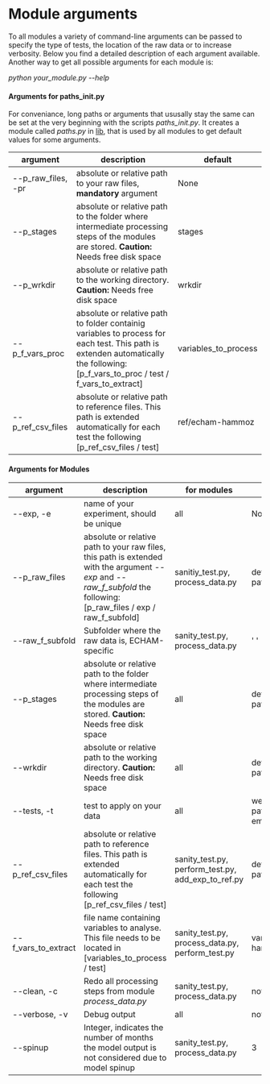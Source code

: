 # Module arguments
To all modules a variety of command-line arguments can be passed to specify the type of tests, the location of the raw data or to increase verbosity.
Below you find a detailed description of each argument available.
Another way to get all possible arguments for each module is:  

*python your_module.py --help*

#### Arguments for paths_init.py
For conveniance, long paths or arguments that ususally stay the same can be set at the very beginning with the scripts *paths_init.py*.
It creates a module called *paths.py* in [lib](lib), that is used by all modules to get default values for some arguments.

|argument|description|default| 
|---|---|---|
|--p_raw_files, -pr|absolute or relative path to your raw files, **mandatory** argument|None|
|--p_stages|absolute or relative path to the folder where intermediate processing steps of the modules are stored. **Caution:** Needs free disk space |stages|
|--p_wrkdir|absolute or relative path to the working directory. **Caution:** Needs free disk space |wrkdir|
|--p_f_vars_proc|absolute or relative path to folder containig variables to process for each test. This path is extenden automatically the following: [p_f_vars_to_proc / test / f_vars_to_extract]|variables_to_process|
|--p_ref_csv_files|absolute or relative path to reference files. This path is extended automatically for each test the following [p_ref_csv_files / test]|ref/echam-hammoz|

#### Arguments for Modules

|argument|description   |for modules |default| 
|---|---|---|---|
|--exp, -e        |name of your experiment, should be unique|all | None |
|--p_raw_files  |absolute or relative path to your raw files, this path is extended with the argument *--exp* and *--raw_f_subfold* the following: [p_raw_files / exp / raw_f_subfold]  | sanitiy_test.py, process_data.py  | defined in paths.py  |
|--raw_f_subfold| Subfolder where the raw data is, ECHAM-specific | sanity_test.py, process_data.py | ' '|
|--p_stages  | absolute or relative path to the folder where intermediate processing steps of the modules are stored. **Caution:** Needs free disk space |all  | defined in paths.py  |
|--wrkdir| absolute or relative path to the working directory. **Caution:** Needs free disk space | all | defined in paths.py |
| --tests, -t| test to apply on your data|all| welchstest pattern_correlation emissions|
|--p_ref_csv_files| absolute or relative path to reference files. This path is extended automatically for each test the following [p_ref_csv_files / test] | sanity_test.py, perform_test.py, add_exp_to_ref.py| defined in paths.py|
|--f_vars_to_extract | file name containing variables to analyse. This file needs to be located in [variables_to_process / test] | sanity_test.py, process_data.py, perform_test.py| vars_echam-hammoz.csv|
|--clean, -c| Redo all processing steps from module *process_data.py* | sanity_test.py, process_data.py | not set|
|--verbose, -v | Debug output | all | not set|
|--spinup| Integer, indicates the number of months the model output is not considered due to model spinup| sanity_test.py, process_data.py | 3|

